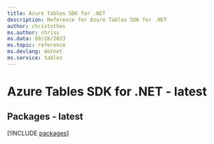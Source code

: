 ```yaml
---
title: Azure Tables SDK for .NET
description: Reference for Azure Tables SDK for .NET
author: christothes
ms.author: chriss
ms.data: 09/28/2023
ms.topic: reference
ms.devlang: dotnet
ms.service: tables
---
```

# Azure Tables SDK for .NET - latest
## Packages - latest
[!INCLUDE [packages](tables-index.md)]